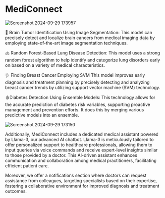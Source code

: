 # MediConnect

![Screenshot 2024-09-29 173957](https://github.com/user-attachments/assets/838bd565-33be-45f5-a660-63997753ba8f)

🧠 Brain Tumor Identification Using Image Segmentation: This model can precisely detect and localize brain cancers from medical imaging data by employing state-of-the-art image segmentation techniques.

🫁 Random Forest-Based Lung Disease Detection: This model uses a strong random forest algorithm to help identify and categorize lung disorders early on based on a variety of medical characteristics.

🩺 Finding Breast Cancer Employing SVM This model improves early diagnosis and treatment planning by precisely detecting and analyzing breast cancer trends by utilizing support vector machine (SVM) technology.

🩸Diabetes Detection Using Ensemble Models: This technology allows for the accurate prediction of diabetes risk variables, supporting proactive management and prevention efforts. It does this by merging various predictive models into an ensemble.

![Screenshot 2024-09-29 173150](https://github.com/user-attachments/assets/a415fe17-a3f5-4821-9205-96b1720dabba)

Additionally, MediConnect includes a dedicated medical assistant powered by Llama-3, our advanced AI chatbot. Llama-3 is meticulously tailored to offer personalized support to healthcare professionals, allowing them to input queries via voice commands and receive expert-level insights similar to those provided by a doctor. This AI-driven assistant enhances communication and collaboration among medical practitioners, facilitating efficient patient care.

Moreover, we offer a notifications section where doctors can request assistance from colleagues, targeting specialists based on their expertise, fostering a collaborative environment for improved diagnosis and treatment outcomes.

